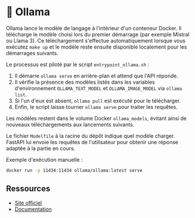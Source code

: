 # 🦙 Ollama

Ollama lance le modèle de langage à l'intérieur d'un conteneur Docker. Il télécharge
le modèle choisi lors du premier démarrage (par exemple Mistral ou Llama 3).
Ce téléchargement s'effectue automatiquement lorsque vous exécutez `make up` et
le modèle reste ensuite disponible localement pour les démarrages suivants.

Le processus est piloté par le script `entrypoint_ollama.sh` :
1. Il démarre `ollama serve` en arrière-plan et attend que l'API réponde.
2. Il vérifie la présence des modèles listés dans les variables d'environnement
   `OLLAMA_TEXT_MODEL` et `OLLAMA_IMAGE_MODEL` via `ollama list`.
3. Si l'un d'eux est absent, `ollama pull` est exécuté pour le télécharger.
4. Enfin, le script laisse tourner `ollama serve` pour traiter les requêtes.

Les modèles restent dans le volume Docker `ollama_models`, évitant ainsi de
nouveaux téléchargements aux lancements suivants.

Le fichier `Modelfile` à la racine du dépôt indique quel modèle charger. FastAPI
lui envoie les requêtes de l'utilisateur pour obtenir une réponse adaptée à la
partie en cours.

Exemple d'exécution manuelle :
```bash
docker run -p 11434:11434 ollama/ollama:latest serve
```

## Ressources
- [Site officiel](https://ollama.ai/)
- [Documentation](https://ollama.ai/docs)

